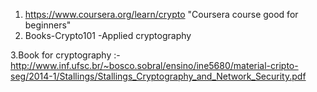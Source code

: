 1. https://www.coursera.org/learn/crypto "Coursera course good for beginners"
2. Books-Crypto101
        -Applied cryptography



3.Book for cryptography :-http://www.inf.ufsc.br/~bosco.sobral/ensino/ine5680/material-cripto-seg/2014-1/Stallings/Stallings_Cryptography_and_Network_Security.pdf
